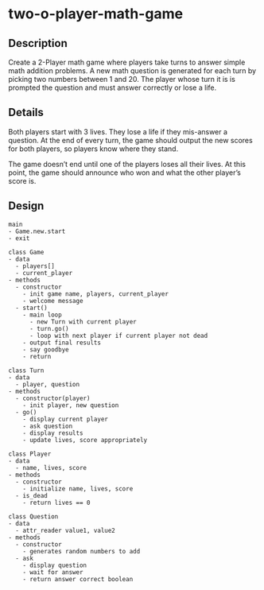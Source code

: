 # two-o-player-math-game

## Description

Create a 2-Player math game where players take turns to answer simple math addition problems. A new math question is generated for each turn by picking two numbers between 1 and 20. The player whose turn it is is prompted the question and must answer correctly or lose a life.

## Details

Both players start with 3 lives. They lose a life if they mis-answer a question. At the end of every turn, the game should output the new scores for both players, so players know where they stand.

The game doesn’t end until one of the players loses all their lives. At this point, the game should announce who won and what the other player’s score is.

## Design

```
main
- Game.new.start
- exit

class Game
- data
  - players[]
  - current_player
- methods
  - constructor
    - init game name, players, current_player
    - welcome message
  - start()
    - main loop
      - new Turn with current player
      - turn.go()
      - loop with next player if current player not dead
    - output final results
    - say goodbye
    - return

class Turn
- data
  - player, question
- methods
  - constructor(player)
    - init player, new question
  - go()
    - display current player
    - ask question
    - display results
    - update lives, score appropriately

class Player
- data
  - name, lives, score
- methods
  - constructor
    - initialize name, lives, score
  - is_dead
    - return lives == 0

class Question
- data
  - attr_reader value1, value2
- methods
  - constructor
    - generates random numbers to add
  - ask
    - display question
    - wait for answer
    - return answer correct boolean
```
